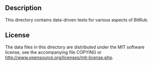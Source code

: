 Description
------------

This directory contains data-driven tests for various aspects of BitRub.

License
--------

The data files in this directory are distributed under the MIT software
license, see the accompanying file COPYING or
http://www.opensource.org/licenses/mit-license.php.


